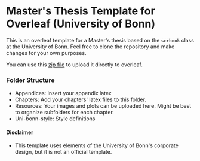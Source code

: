 # Master's Thesis Template for Overleaf (University of Bonn)
This is an overleaf template for a Master's thesis based on the `scrbook` class at the University of Bonn. Feel free to clone the repository and make changes for your own purposes. 

You can use this [zip file](https://github.com/caisa-lab/master-thesis-template/blob/main/Masters%20Thesis%20Template.zip) to upload it directly to overleaf.

### Folder Structure
* Appendices: Insert your appendix latex
* Chapters: Add your chapters' latex files to this folder.
* Resources: Your images and plots can be uploaded here. Might be best to organize subfolders for each chapter.
* Uni-bonn-style: Style definitions

#### Disclaimer
* This template uses elements of the University of Bonn's corporate design, but it is not an official template.
